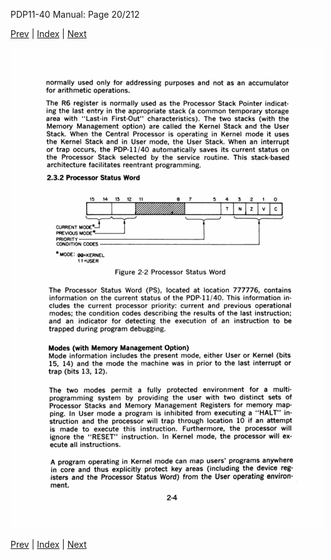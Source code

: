 PDP11-40 Manual: Page 20/212

[Prev](pdp11-40-000019.html) | [Index](index.html) | [Next](pdp11-40-000021.html)

![](pdp11-40-000020.gif)

[Prev](pdp11-40-000019.html) | [Index](index.html) | [Next](pdp11-40-000021.html)

